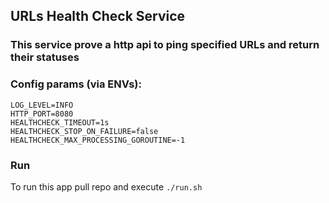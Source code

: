 ## URLs Health Check Service

### This service prove a http api to ping specified URLs and return their statuses

### Config params (via ENVs):
```
LOG_LEVEL=INFO
HTTP_PORT=8080
HEALTHCHECK_TIMEOUT=1s
HEALTHCHECK_STOP_ON_FAILURE=false
HEALTHCHECK_MAX_PROCESSING_GOROUTINE=-1
```

### Run
To run this app pull repo and execute `./run.sh`

